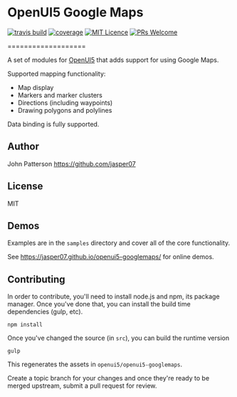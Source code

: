 # OpenUI5 Google Maps

[![travis build](https://img.shields.io/travis/jasper07/openui5-googlemaps.svg?style=flat-square)](https://travis-ci.org/jasper07/openui5-googlemaps)
[![coverage](https://img.shields.io/coveralls/jasper07/openui5-googlemaps.svg?style=flat-square)](https://coveralls.io/github/jasper07/openui5-googlemaps?branch=master)
[![MIT Licence](https://img.shields.io/github/license/jasper07/openui5-googlemaps.svg?style=flat-square)](https://opensource.org/licenses/MIT)
[![PRs Welcome](https://img.shields.io/badge/prs-welcome-brightgreen.svg?style=flat-square)](http://makeapullrequest.com)

===================

A set of modules for [OpenUI5](http://openui5.org) that adds support for
using Google Maps.

Supported mapping functionality:
- Map display
- Markers and marker clusters
- Directions (including waypoints)
- Drawing polygons and polylines

Data binding is fully supported.

Author
------
John Patterson
https://github.com/jasper07

License
-------
MIT

Demos
----
Examples are in the `samples` directory and cover all of the core functionality.

See https://jasper07.github.io/openui5-googlemaps/ for online demos.

Contributing
------------
In order to contribute, you'll need to install node.js and npm, its package
manager. Once you've done that, you can install the build time dependencies
(gulp, etc).

    npm install

Once you've changed the source (in `src`), you can build the runtime version

    gulp

This regenerates the assets in `openui5/openui5-googlemaps`.

Create a topic branch for your changes and once they're ready to be merged
upstream, submit a pull request for review.

